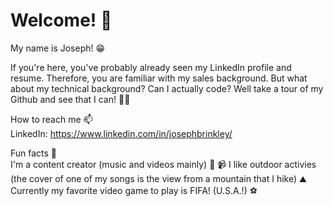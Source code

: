 <h1> Welcome! 👋 </h1>

<!--
Here are some ideas to get you started:

- 🔭 I’m currently working on ...
- 🌱 I’m currently learning ...
- 👯 I’m looking to collaborate on ...
- 🤔 I’m looking for help with ...
- 💬 Ask me about ...
- 📫 How to reach me: ...
- 😄 Pronouns: ...
- ⚡ Fun fact: ...
-->

My name is Joseph! 😁

If you're here, you've probably already seen my LinkedIn profile and resume. Therefore, you are familiar with my sales background. But what about my technical background? Can I actually code? Well take a tour of my Github and see that I can! 👨‍💻

How to reach me 📫  <br>
LinkedIn: https://www.linkedin.com/in/josephbrinkley/

Fun facts 🕺 <br>
I'm a content creator (music and videos mainly) 🎸 📹
I like outdoor activies (the cover of one of my songs is the view from a mountain that I hike) ⛰️
Currently my favorite video game to play is FIFA! (U.S.A.!) ⚽️
